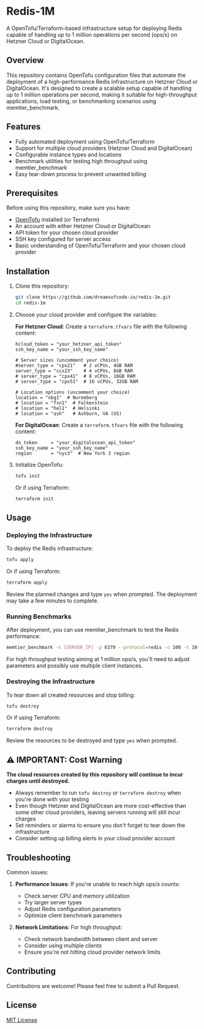 # Redis-1M

A OpenTofu/Terraform-based infrastructure setup for deploying Redis capable of handling up to 1 million operations per second (ops/s) on Hetzner Cloud or DigitalOcean.

## Overview

This repository contains OpenTofu configuration files that automate the deployment of a high-performance Redis infrastructure on Hetzner Cloud or DigitalOcean. It's designed to create a scalable setup capable of handling up to 1 million operations per second, making it suitable for high-throughput applications, load testing, or benchmarking scenarios using memtier_benchmark.

## Features

- Fully automated deployment using OpenTofu/Terraform
- Support for multiple cloud providers (Hetzner Cloud and DigitalOcean)
- Configurable instance types and locations
- Benchmark utilities for testing high throughput using memtier_benchmark
- Easy tear-down process to prevent unwanted billing

## Prerequisites

Before using this repository, make sure you have:

- [OpenTofu](https://opentofu.org/docs/intro/install/) installed (or Terraform)
- An account with either Hetzner Cloud or DigitalOcean
- API token for your chosen cloud provider
- SSH key configured for server access
- Basic understanding of OpenTofu/Terraform and your chosen cloud provider

## Installation

1. Clone this repository:
   ```bash
   git clone https://github.com/dreamsofcode-io/redis-1m.git
   cd redis-1m
   ```

2. Choose your cloud provider and configure the variables:

   **For Hetzner Cloud**: Create a `terraform.tfvars` file with the following content:
   ```hcl
   hcloud_token = "your_hetzner_api_token"
   ssh_key_name = "your_ssh_key_name"
   
   # Server sizes (uncomment your choice)
   #server_type = "cpx21"   # 2 vCPUs, 4GB RAM
   server_type = "ccx23"    # 4 vCPUs, 8GB RAM
   # server_type = "cpx41"  # 8 vCPUs, 16GB RAM
   # server_type = "cpx51"  # 16 vCPUs, 32GB RAM
   
   # Location options (uncomment your choice)
   location = "nbg1"  # Nuremberg
   # location = "fsn1"  # Falkenstein
   # location = "hel1"  # Helsinki
   # location = "ash"   # Ashburn, VA (US)
   ```

   **For DigitalOcean**: Create a `terraform.tfvars` file with the following content:
   ```hcl
   do_token     = "your_digitalocean_api_token"
   ssh_key_name = "your_ssh_key_name"
   region       = "nyc3"  # New York 3 region
   ```

3. Initialize OpenTofu:
   ```bash
   tofu init
   ```
   Or if using Terraform:
   ```bash
   terraform init
   ```

## Usage

### Deploying the Infrastructure

To deploy the Redis infrastructure:

```bash
tofu apply
```
Or if using Terraform:
```bash
terraform apply
```

Review the planned changes and type `yes` when prompted. The deployment may take a few minutes to complete.

### Running Benchmarks

After deployment, you can use memtier_benchmark to test the Redis performance:

```bash
memtier_benchmark -s [SERVER_IP] -p 6379 --protocol=redis -c 100 -t 10 --pipeline=100 --data-size=32
```

For high throughput testing aiming at 1 million ops/s, you'll need to adjust parameters and possibly use multiple client instances.

### Destroying the Infrastructure

To tear down all created resources and stop billing:

```bash
tofu destroy
```
Or if using Terraform:
```bash
terraform destroy
```

Review the resources to be destroyed and type `yes` when prompted.

## ⚠️ IMPORTANT: Cost Warning

**The cloud resources created by this repository will continue to incur charges until destroyed.**

- Always remember to run `tofu destroy` or `terraform destroy` when you're done with your testing
- Even though Hetzner and DigitalOcean are more cost-effective than some other cloud providers, leaving servers running will still incur charges
- Set reminders or alarms to ensure you don't forget to tear down the infrastructure
- Consider setting up billing alerts in your cloud provider account

## Troubleshooting

Common issues:

1. **Performance Issues**: If you're unable to reach high ops/s counts:
   - Check server CPU and memory utilization
   - Try larger server types
   - Adjust Redis configuration parameters
   - Optimize client benchmark parameters

2. **Network Limitations**: For high throughput:
   - Check network bandwidth between client and server
   - Consider using multiple clients
   - Ensure you're not hitting cloud provider network limits

## Contributing

Contributions are welcome! Please feel free to submit a Pull Request.

## License

[MIT License](LICENSE)
